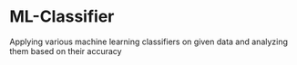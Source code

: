 # ML-Classifier
Applying various machine learning classifiers on given data and analyzing them based on their accuracy
